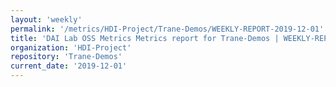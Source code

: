 ```yaml
---
layout: 'weekly'
permalink: '/metrics/HDI-Project/Trane-Demos/WEEKLY-REPORT-2019-12-01'
title: 'DAI Lab OSS Metrics Metrics report for Trane-Demos | WEEKLY-REPORT-2019-12-01'
organization: 'HDI-Project'
repository: 'Trane-Demos'
current_date: '2019-12-01'
---
```

